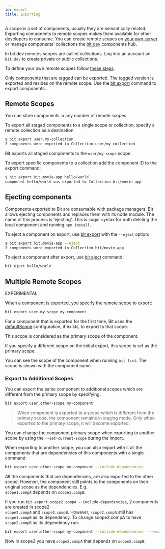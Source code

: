 ```yaml
---
id: export
title: Exporting
---
```


A scope is a set of components, usually they are semantically related. Exporting components to remote scopes makes them available for other developers to consume. You can create remote scopes on [your own server](/docs/bit-server) or manage components' collections the [bit.dev](https://bit.dev) components hub.  

In bit.dev remotes scopes are called collections. Log into an account on `bit.dev` to create private or public collections.  

To define your own remote scopes follow [these steps](/docs/bit-server#working-with-remote-scopes).  

Only components that are tagged can be exported. The tagged version is exported and resides on the remote scope. Use the [bit export](/docs/apis/cli-all#export) command to export components.

## Remote Scopes

You can store components in any number of remote scopes.  

To export all staged components to a single scope or collection, specify a remote collection as a destination:

```bash
$ bit export user.my-collection
2 components were exported to Collection user/my-collection
```

Bit exports all staged components to the `user/my-scope` scope.

To export specific components to a collection add the component ID to the export command:

```bash
$ bit export bit.movie-app hello/world
component hello/world was exported to Collection bit/movie-app
```

## Ejecting components

Components exported to Bit are consumable with package managers. Bit allows ejecting components and replaces them with its node module. The name of this process is 'ejecting'. This is sugar syntax for both deleting the local component and running `npm install`.

To eject a component on export, use [bit export](/docs/apis/cli-all#export) with the `--eject` option:

```bash
$ bit export bit.movie-app --eject
2 components were exported to Collection bit/movie-app
```

To eject a component after export, use [bit eject](/docs/apis/cli-all#eject) command:  

```bash
bit eject hello/world
```

## Multiple Remote Scopes

EXPERIMENTAL

When a component is exported, you specify the remote scope to export:  

```bash
bit export user.my-scope my-component
```

For a component that is exported for the first time, Bit uses the [defaultScope](/docs/conf-bit-json#defaultscope_) configuration, if exists, to export to that scope.  

This scope is considered as the primary scope of the component.  

If you specify a different scope on the initial export, this scope is set as the primary scope.  

You can see the scope of the component when running `bit list`. The scope is shown with the component name.  

### Export to Additional Scopes  

You can export the same component to additional scopes which are different from the primary scope by specifying:  

```bash
bit export user.other-scope my-component
```

> When component is exported to a scope which is different from the primary scope, the component remains in staging mode. Only when exported to the primary scope, it will become exported. 

You can change the component primary scope when exporting to another scope by using the `--set-current-scope` during the import.  

When exporting to another scope, you can also export with it all the components that are dependencies of this components with a single command:  

```bash
bit export user.other-scope my-component --include-dependencies
```

All the components that are dependencies, are also exported to the other scope. However, the component still points to the components on their original scope as the dependencies. E.g.  
`scope1.compA` depends on `scope1.compB`.  

If you run `bit export scope2.compA --include-dependencies`, 2 components are created in scope2:  
`scope2.compA` and `scope2.compB`. However, `scope2.compA` still has `scope1.compB` as its dependency. To change scope2.compA to have `scope2.compB` as its dependency run: 

```bash
bit export user.other-scope my-component --include-dependencies --rewire
```

Now in scope2 you have `scope2.compA` that depends on `scope2.compB`. 
